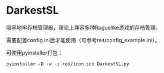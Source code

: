 # DarkestSL
暗黑地牢存档管理器，理论上兼容多种Roguelike游戏的存档管理。

需要配置config.ini后才能使用（可参考res/config_example.ini）。

可使用pyinstaller打包：

`pyinstaller -D -w -i res/icon.ico DarkestSL.py`